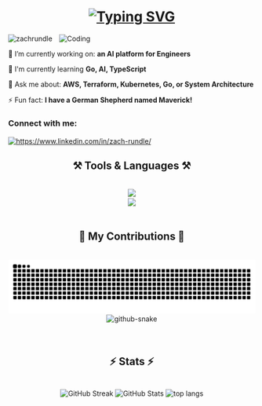 <h1 align="center">
  <a href="https://git.io/typing-svg"><img src="https://readme-typing-svg.demolab.com?font=Dancing+Script&weight=600&size=40&duration=3000&pause=300&center=true&vCenter=true&width=435&height=70&lines=Hiya!+👋;I'm+Zach+Rundle!;A+Senior+DevOps+Engineer." alt="Typing SVG" /></a>
</h1>

<img align="right" alt="Coding" width="400" src="https://media.baamboozle.com/uploads/images/679697/1651528615_102462_gif-url.gif">


<p align="left"> <img src="https://komarev.com/ghpvc/?username=zachrundle&label=Profile%20views&color=0e75b6&style=flat" alt="zachrundle" /> </p>

🌱 I’m currently working on: **an AI platform for Engineers**

📝 I'm currently learning **Go, AI, TypeScript**

💬 Ask me about: **AWS, Terraform, Kubernetes, Go, or System Architecture**

⚡ Fun fact: **I have a German Shepherd named Maverick!**

<h3 align="left">Connect with me:</h3>
<p align="left">
<a href="https://linkedin.com/in/https://www.linkedin.com/in/zach-rundle/" target="blank"><img align="center" src="https://raw.githubusercontent.com/rahuldkjain/github-profile-readme-generator/master/src/images/icons/Social/linked-in-alt.svg" alt="https://www.linkedin.com/in/zach-rundle/" height="30" width="50" /></a>
</p>

<h2 align="center"> ⚒️ Tools & Languages ⚒️</h2>
<br/>

<div align="center">
    <img src="https://skillicons.dev/icons?i=aws,kubernetes,terraform,go,python,linux,ansible" />
    <br/>
    <img src="https://skillicons.dev/icons?i=docker,grafana,jenkins,postgres,postman,mongodb,redis" /><br>
</div>

<br/>


<div align="center">
  <h2>🐍 My Contributions 🐍</h2>
  <br>
  <img alt="snake eating my contributions" src="https://raw.githubusercontent.com/zachrundle/zachrundle/output/github-contribution-grid-snake.svg" />
  <picture>
  <source media="(prefers-color-scheme: dark)" srcset="github-snake-dark.svg" />
  <source media="(prefers-color-scheme: light)" srcset="github-snake.svg" />
  <img alt="github-snake" src="github-snake.svg" />
  </picture>
  <br/><br/><br/>
</div>



<h2 align="center">⚡ Stats ⚡</h2>
<br>
<div align=center>
  <img width=390 align="center" src="https://streak-stats.demolab.com?user=zachrundle&theme=react&border_radius=10" alt="GitHub Streak" /></a>
  <img width=390 align="center" src="https://github-readme-stats.vercel.app/api?username=zachrundle&show_icons=true&langs_count=8&border_radius=10&theme=react&rank_icon=github" alt="GitHub Stats"/>
  <img width=325 align="center" src="https://github-readme-stats.vercel.app/api/top-langs/?username=zachrundle&layout=compact&theme=react" alt="top langs"/>
</div>

<br/><br/>

